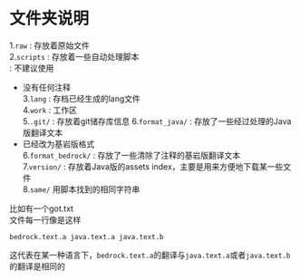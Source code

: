 # 文件夹说明

1.`raw`
: 存放着原始文件  
2.`scripts`
: 存放着一些自动处理脚本  
: 不建议使用  
- 没有任何注释  
3.`lang`
: 存档已经生成的lang文件  
4.`work`
: 工作区  
5.`.git/`
: 存放着git储存库信息
6.`format_java/`
: 存放了一些经过处理的Java版翻译文本  
- 已经改为基岩版格式  
6.`format_bedrock/`
: 存放了一些清除了注释的基岩版翻译文本  
7.`version/`
: 存放着Java版的assets index，主要是用来方便地下载某一些文件  
8.`same/`
用脚本找到的相同字符串

比如有一个got.txt  
文件每一行像是这样  
```
bedrock.text.a java.text.a java.text.b
```

这代表在某一种语言下，`bedrock.text.a`的翻译与`java.text.a`或者`java.text.b`的翻译是相同的

